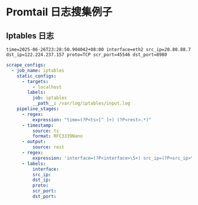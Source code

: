 # Promtail 日志搜集例子

## Iptables 日志

`time=2025-06-26T23:28:50.904042+08:00 interface=eth2 src_ip=20.80.88.7 dst_ip=122.224.237.157 proto=TCP scr_port=45546 dst_port=8980`

```yaml
scrape_configs:
  - job_name: iptables
    static_configs:
      - targets:
          - localhost
        labels:
          job: iptables
          __path__: /var/log/iptables/input.log
    pipeline_stages:
      - regex:
          expression: "time=(?P<ts>[^ ]+) (?P<rest>.*)"
      - timestamp:
          source: ts
          format: RFC3339Nano
      - output:
          source: rest
      - regex:
          expression: 'interface=(?P<interface>\S+) src_ip=(?P<src_ip>\S+) dst_ip=(?P<dst_ip>\S+) proto=(?P<proto>\S+) scr_port=(?P<scr_port>\d+) dst_port=(?P<dst_port>\d+)'
      - labels:
          interface:
          src_ip:
          dst_ip:
          proto:
          scr_port:
          dst_port:

```
